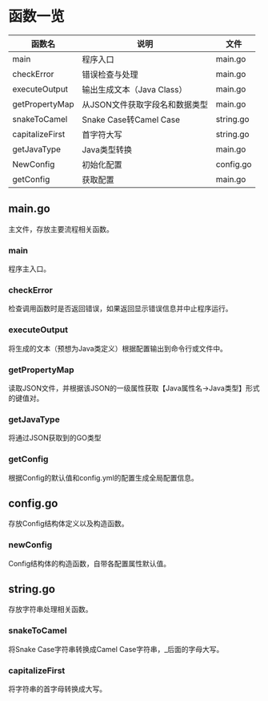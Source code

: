 # 函数一览

函数名|说明|文件
---|---|---
main|程序入口|main.go
checkError|错误检查与处理|main.go
executeOutput|输出生成文本（Java Class）|main.go
getPropertyMap|从JSON文件获取字段名和数据类型|main.go
snakeToCamel|Snake Case转Camel Case|string.go
capitalizeFirst|首字符大写|string.go
getJavaType|Java类型转换|main.go
NewConfig|初始化配置|config.go
getConfig|获取配置|main.go

## main.go
主文件，存放主要流程相关函数。
### main
程序主入口。
### checkError
检查调用函数时是否返回错误，如果返回显示错误信息并中止程序运行。
### executeOutput
将生成的文本（预想为Java类定义）根据配置输出到命令行或文件中。
### getPropertyMap
读取JSON文件，并根据该JSON的一级属性获取【Java属性名->Java类型】形式的键值对。
### getJavaType
将通过JSON获取到的GO类型
### getConfig
根据Config的默认值和config.yml的配置生成全局配置信息。

## config.go
存放Config结构体定义以及构造函数。
### newConfig
Config结构体的构造函数，自带各配置属性默认值。

## string.go
存放字符串处理相关函数。
### snakeToCamel
将Snake Case字符串转换成Camel Case字符串，_后面的字母大写。
### capitalizeFirst
将字符串的首字母转换成大写。